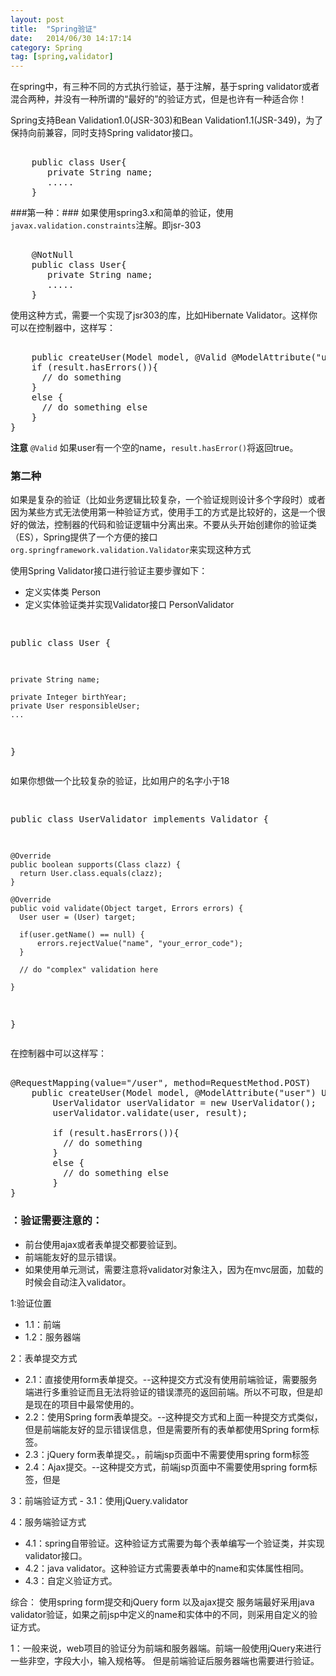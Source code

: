 ```yaml
---
layout: post
title:  "Spring验证"
date:   2014/06/30 14:17:14 
category: Spring
tag: [spring,validator]
---
```


<p>在spring中，有三种不同的方式执行验证，基于注解，基于spring validator或者混合两种，并没有一种所谓的“最好的”的验证方式，但是也许有一种适合你！

Spring支持Bean Validation1.0(JSR-303)和Bean Validation1.1(JSR-349)，为了保持向前兼容，同时支持Spring validator接口。

<pre class="brush: java;">

	public class User{
	   private String name;
	   .....
	}
</pre>

###第一种：###
如果使用spring3.x和简单的验证，使用<code>javax.validation.constraints</code>注解。即jsr-303

<pre class="brush: java;">

	@NotNull
	public class User{
	   private String name;
	   .....
	}
</pre>
使用这种方式，需要一个实现了jsr303的库，比如Hibernate Validator。这样你可以在控制器中，这样写：

<pre class="brush: java;">

    public createUser(Model model, @Valid @ModelAttribute("user") User user, BindingResult result){
    if (result.hasErrors()){
      // do something
    }
    else {
      // do something else
    }
}
</pre>

**注意**  <code>@Valid</code> 如果user有一个空的name，<code>result.hasError()</code>将返回true。


<h3>第二种</h3>

如果是复杂的验证（比如业务逻辑比较复杂，一个验证规则设计多个字段时）或者因为某些方式无法使用第一种验证方式，使用手工的方式是比较好的，这是一个很好的做法，控制器的代码和验证逻辑中分离出来。不要从头开始创建你的验证类（ES），Spring提供了一个方便的接口<code>org.springframework.validation.Validator</code>来实现这种方式


使用Spring Validator接口进行验证主要步骤如下：
   <ul>
     <li>定义实体类 Person</li>
     <li>定义实体验证类并实现Validator接口 PersonValidator</li>
   </ul>
<pre class="brush: java;">

public class User {

    private String name;

    private Integer birthYear;
    private User responsibleUser;
    ...

}
</pre>

<p>如果你想做一个比较复杂的验证，比如用户的名字小于18
<pre class="brush: java">

public class UserValidator implements Validator {

    @Override
    public boolean supports(Class clazz) {
      return User.class.equals(clazz);
    }

    @Override
    public void validate(Object target, Errors errors) {
      User user = (User) target;

      if(user.getName() == null) {
          errors.rejectValue("name", "your_error_code");
      }

      // do "complex" validation here

    }

}
</pre>
在控制器中可以这样写：
<pre class="brush: java">

@RequestMapping(value="/user", method=RequestMethod.POST)
    public createUser(Model model, @ModelAttribute("user") User user, BindingResult result){
        UserValidator userValidator = new UserValidator();
        userValidator.validate(user, result);

        if (result.hasErrors()){
          // do something
        }
        else {
          // do something else
        }
}
</pre>

<h3>：验证需要注意的：</h3>

<ul>
  <li>前台使用ajax或者表单提交都要验证到。</li>
  <li>前端能友好的显示错误。</li>
  <li>如果使用单元测试，需要注意将validator对象注入，因为在mvc层面，加载<mvc:annotation-driver>的时候会自动注入validator。</li>
</ul>
   






<p>1:验证位置</p>

<ul>
<li> 1.1：前端 </li>

<li> 1.2：服务器端</li>
</ul>

<p>
2：表单提交方式</p>

<ul>

<li> 2.1：直接使用form表单提交。--这种提交方式没有使用前端验证，需要服务端进行多重验证而且无法将验证的错误漂亮的返回前端。所以不可取，但是却是现在的项目中最常使用的。</li>

<li> 2.2：使用Spring form表单提交。--这种提交方式和上面一种提交方式类似，但是前端能友好的显示错误信息，但是需要所有的表单都使用Spring form标签。</li>

<li> 2.3：jQuery form表单提交。，前端jsp页面中不需要使用spring form标签</li>
 
<li> 2.4：Ajax提交。--这种提交方式，前端jsp页面中不需要使用spring form标签，但是</li>
</ul>
3：前端验证方式
-    3.1：使用jQuery.validator

4：服务端验证方式

<ul>
<li> 4.1：spring自带验证。这种验证方式需要为每个表单编写一个验证类，并实现validator接口。</li>
<li> 4.2：java validator。这种验证方式需要表单中的name和实体属性相同。</li>
<li> 4.3：自定义验证方式。</li>
</ul>

<p>
综合：
使用spring form提交和jQuery form 以及ajax提交
服务端最好采用java validator验证，如果之前jsp中定义的name和实体中的不同，则采用自定义的验证方式。
</p>



<p>
1：一般来说，web项目的验证分为前端和服务器端。前端一般使用jQuery来进行一些非空，字段大小，输入规格等。
但是前端验证后服务器端也需要进行验证。
</p>

